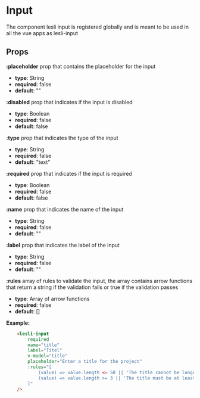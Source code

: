 <script setup>
    import { ref } from "vue"
    import LesliInput from "../input/Input.vue"

    const name = ref("ldonis")

    setTimeout(() => {
        name.value = "Luis Donis"
    }, 5000)
</script>

# Input

The component lesli input is registered globally and is meant to be used in all the vue apps as lesli-input

## Props

**:placeholder**
prop that contains the placeholder for the input
- **type**: String
- **required**: false
- **default**: ""

**:disabled**
prop that indicates if the input is disabled
- **type**: Boolean
- **required**: false
- **default**: false

**:type**
prop that indicates the type of the input
- **type**: String
- **required**: false
- **default**: "text"

**:required**
prop that indicates if the input is required
- **type**: Boolean
- **required**: false
- **default**: false

**:name**
prop that indicates the name of the input
- **type**: String
- **required**: false
- **default**: ""
    
**:label**
prop that indicates the label of the input
- **type**: String
- **required**: false
- **default**: ""

**:rules**
array of rules to validate the input, the array contains arrow functions that return a string if the validation fails or true if the validation passes
- **type**: Array of arrow functions
- **required**: false
- **default**: []


**Example:**

```html
    <lesli-input
        required
        name="title"
        label="Titel"
        v-model="title"
        placeholder="Enter a title for the project"
        :rules="[
            (value) => value.length <= 50 || 'The title cannot be longer than 50 characters',
            (value) => value.length >= 3 || 'The title must be at least 3 character long',
        ]"
    />
```
<lesli-input label="Nombre:" placeholder="Ingresa tu nombre completo." v-model="name">
</lesli-input>
